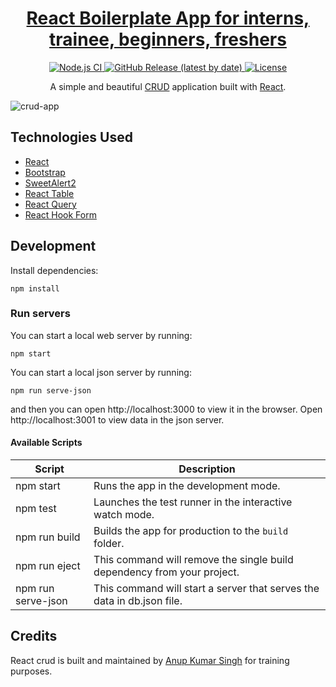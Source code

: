 <h1 align="center">
  <a href="https://ahnupsingh.github.io/crud-app/">
      React Boilerplate App for interns, trainee, beginners, freshers
  </a>
</h1>

<p align="center">
  <a href="https://github.com/ahnupsingh/crud-app/actions?query=workflow%3A%22Node.js+CI%22">
    <img src="https://github.com/ahnupsingh/crud-app/workflows/Node.js%20CI/badge.svg" alt="Node.js CI" />
  </a>
  <a href="https://github.com/ahnupsingh/crud-app/releases">
    <img src="https://img.shields.io/github/v/release/ahnupsingh/crud-app" alt="GitHub Release (latest by date)" />
  </a>
  <a href="https://github.com/ahnupsingh/crud-app/blob/master/LICENSE">
    <img src="https://img.shields.io/github/license/ahnupsingh/crud-app" alt="License" />
  </a>
</p>

<p align="center">
  A simple and beautiful <a href="https://www.codecademy.com/articles/what-is-crud">CRUD</a> application built with <a href="https://reactjs.org">React</a>.
</p>

![crud-app](https://user-images.githubusercontent.com/48409548/94567114-8aa5ea80-0284-11eb-99f6-87401b099848.png)

## Technologies Used

- [React](http://reactjs.org)
- [Bootstrap](https://getbootstrap.com/)
- [SweetAlert2](https://sweetalert2.github.io)
- [React Table](https://react-table-v7.tanstack.com/)
- [React Query](https://www.npmjs.com/package/react-query)
- [React Hook Form](https://react-hook-form.com/)

## Development

Install dependencies:

```
npm install
```

### Run servers
You can start a local web server by running:

```
npm start
```
You can start a local json server by running:

```
npm run serve-json
```

and then you can open http://localhost:3000 to view it in the browser.
Open http://localhost:3001 to view data in the json server.

#### Available Scripts

| Script             | Description                                                             |
| ------------------ | ----------------------------------------------------------------------- |
| npm start          | Runs the app in the development mode.                                   |
| npm test           | Launches the test runner in the interactive watch mode.                 |
| npm run build      | Builds the app for production to the `build` folder.                    |
| npm run eject      | This command will remove the single build dependency from your project. |
| npm run serve-json | This command will start a server that serves the data in db.json file.  |

## Credits

React crud is built and maintained by [Anup Kumar Singh](https://ahnupsingh.github.io) for training purposes.
